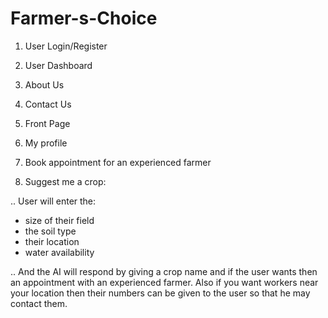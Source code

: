 # Farmer-s-Choice

1. User Login/Register

2. User Dashboard

3. About Us

4. Contact Us

5. Front Page

6. My profile

7. Book appointment for an experienced farmer

8. Suggest me a crop:

.. User will enter the:
   * size of their field
   * the soil type
   * their location
   * water availability

.. And the AI will respond by giving a crop name and if the user wants then an appointment with an experienced farmer. Also if you want workers near your location then their numbers can be given to the user so that he may contact them.

